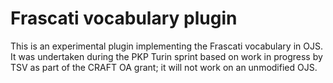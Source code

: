 # Frascati vocabulary plugin

This is an experimental plugin implementing the Frascati vocabulary in OJS. It was undertaken during the PKP Turin sprint based on work in progress by TSV as part of the CRAFT OA grant; it will not work on an unmodified OJS.
